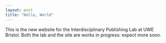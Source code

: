 ```yaml
---
layout: post
title: "Hello, World"
---
```

This is the new website for the Interdisciplinary Publishing Lab at UWE Bristol. Both the lab and the site are works in progress: expect more soon.
